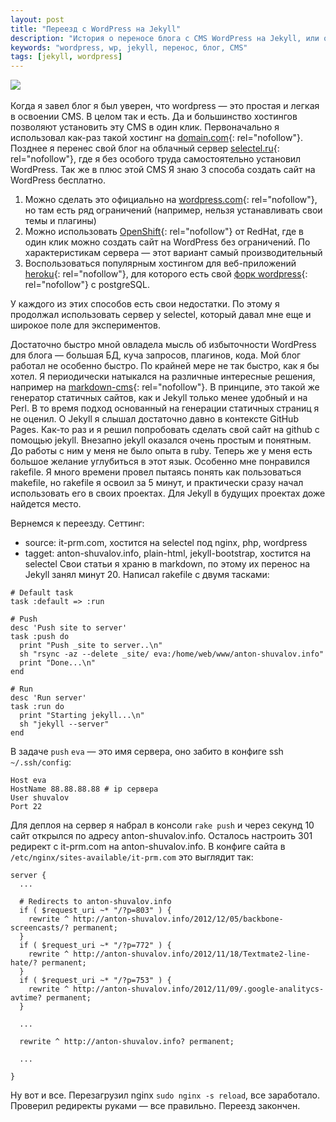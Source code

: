 ```yaml
---
layout: post
title: "Переезд с WordPress на Jekyll"
description: "История о переносе блога с CMS WordPress на Jekyll, или о том, как увеличить производительность wordpress в сотни раз"
keywords: "wordpress, wp, jekyll, перенос, блог, CMS" 
tags: [jekyll, wordpress]
---
```



![](http://31808.selcdn.ru/it-prm/pics/jekyll.png) 
<br>
<br>
Когда я завел блог я был уверен, что wordpress — это простая и легкая в освоении CMS. В целом так и есть. Да и большинство хостингов позволяют установить эту CMS в один клик. Первоначально я использовал как-раз такой хостинг на [domain.com][]{: rel="nofollow"}. Позднее я перенес свой блог на облачный сервер [selectel.ru][]{: rel="nofollow"}, где я без особого труда самостоятельно установил WordPress. Так же в плюс этой CMS Я знаю 3 способа создать сайт на WordPress бесплатно. 

1.	Можно сделать это официально на [wordpress.com][]{: rel="nofollow"}, но там есть ряд ограничений (например, нельзя устанавливать свои темы и плагины)
2.	Можно использовать [OpenShift][]{: rel="nofollow"} от RedHat, где в один клик можно создать сайт на WordPress без ограничений. По характеристикам сервера — этот вариант самый производительный
3.	Воспользоваться популярным хостингом для веб-приложений [heroku][]{: rel="nofollow"}, для которого есть свой [форк wordpress][]{: rel="nofollow"} с postgreSQL.  

У каждого из этих способов есть свои недостатки. По этому я продолжал использовать сервер у selectel, который давал мне еще и широкое поле для экспериментов. 

Достаточно быстро мной овладела мысль об избыточности WordPress для блога — большая БД, куча запросов, плагинов, кода. 
Мой блог работал не особенно быстро. По крайней мере не так быстро, как я бы хотел. Я периодически натыкался на различные интересные решения, например на [markdown-cms][]{: rel="nofollow"}. В принципе, это такой же генератор статичных сайтов, как и Jekyll только менее удобный и на Perl. В то время подход основанный на генерации статичных страниц я не оценил. О Jekyll я слышал достаточно давно в контексте GitHub Pages. Как-то раз и я решил попробовать сделать свой сайт на github с помощью jekyll. Внезапно jekyll оказался очень простым и понятным. До работы с ним у меня не было опыта в ruby. Теперь же у меня есть большое желание углубиться в этот язык. Особенно мне понравился rakefile. Я много времени провел пытаясь понять как пользоваться makefile, но rakefile я освоил за 5 минут, и практически сразу начал использовать его в своих проектах. Для Jekyll в будущих проектах доже найдется место.

Вернемся к переезду. Сеттинг: 

*	source: it-prm.com, хостится на selectel под nginx, php, wordpress
*	tagget: anton-shuvalov.info, plain-html, jekyll-bootstrap, хостится на selectel
Свои статьи я храню в markdown, по этому их перенос на Jekyll занял минут 20. Написал rakefile с двумя тасками:

<pre><code># Default task
task :default => :run

# Push 
desc 'Push site to server'
task :push do
  print "Push _site to server..\n"
  sh "rsync -az --delete _site/ eva:/home/web/www/anton-shuvalov.info"
  print "Done...\n"
end

# Run
desc 'Run server'
task :run do
  print "Starting jekyll...\n"
  sh "jekyll --server"
end
</code></pre>

В задаче `push` `eva` — это имя сервера, оно забито в конфиге ssh `~/.ssh/config`: 

<pre><code>Host eva
HostName 88.88.88.88 # ip сервера
User shuvalov
Port 22
</code></pre>
Для деплоя на сервер я набрал в консоли `rake push` и через секунд 10 сайт открылся по адресу anton-shuvalov.info. Осталось настроить 301 редирект с it-prm.com на anton-shuvalov.info. В конфиге сайта в `/etc/nginx/sites-available/it-prm.com` это выглядит так: 

<pre><code>server {
  ...

  # Redirects to anton-shuvalov.info
  if ( $request_uri ~* "/?p=803" ) { 
    rewrite ^ http://anton-shuvalov.info/2012/12/05/backbone-screencasts/? permanent; 
  }
  if ( $request_uri ~* "/?p=772" ) { 
    rewrite ^ http://anton-shuvalov.info/2012/11/18/Textmate2-line-hate/? permanent; 
  }
  if ( $request_uri ~* "/?p=753" ) { 
    rewrite ^ http://anton-shuvalov.info/2012/11/09/.google-analitycs-avtime? permanent; 
  }

  ...

  rewrite ^ http://anton-shuvalov.info? permanent;
  
  ...
		
}
</code></pre> 

Ну вот и все. Перезагрузил nginx `sudo nginx -s reload`, все заработало. Проверил редиректы руками — все правильно. Переезд закончен.

[domain.com]: http://domain.com
[selectel.ru]: http://selectel.ru
[wordpress.com]: http://wordpress.com
[OpenShift]: https://openshift.redhat.com/
[heroku]: http://www.heroku.com/
[форк wordpress]: https://github.com/mhoofman/wordpress-heroku
[markdown-cms]: https://github.com/fletcher/MultiMarkdown-CMS